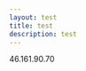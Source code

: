 ```yaml
---
layout: test
title: test
description: test
---
```


<html>
<body>
<p>46.161.90.70</p>
<p></p>
</body>

</html>
